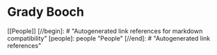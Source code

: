 # Grady Booch

[[People]]
[//begin]: # "Autogenerated link references for markdown compatibility"
[people]: people "People"
[//end]: # "Autogenerated link references"